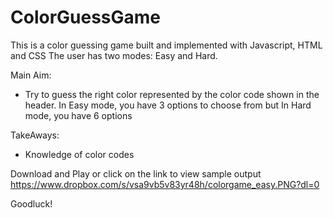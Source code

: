 # ColorGuessGame
This is a color guessing game built and implemented with Javascript, HTML and CSS
The user has two modes: Easy and Hard. 

Main Aim: 
- Try to guess the right color represented by the color code shown in the header. 
In Easy mode, you have 3 options to choose from but 
In Hard mode, you have 6 options

TakeAways:
- Knowledge of color codes

Download and Play or click on the link to view sample output
https://www.dropbox.com/s/vsa9vb5v83yr48h/colorgame_easy.PNG?dl=0

Goodluck!
